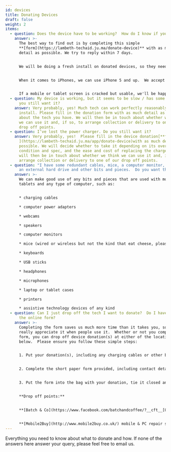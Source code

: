 ```yaml
---
id: devices
title: Donating Devices
draft: false
weight: 2
items:
  - question: Does the device have to be working?  How do I know if you want it?
    answer: >-
      The best way to find out is by completing this simple
      **[form](https://lambeth-techaid.ju.ma/donate-device)** with as much
      detail as possible. We try to reply within 7 days.


      We will be doing a fresh install on donated devices, so they need to be able to start OK and run without too many problems before we do that install.  However, even computers which cannot be turned on often have useful parts we can use on other devices.


      When it comes to iPhones, we can use iPhone 5 and up.  We accept  iPhone 4 but distribute them for use only as basic mobiles for phoning and sending text messages.  This is because because they can no longer be properly update, so are open to many vulnerabilities. 


      If a mobile or tablet screen is cracked but usable, we'll be happy to consider it.  However, we cannot repair or replace smashed or damaged screens. Similarly, if a mobile or tablet cannot be turned on we will be unable to use it. However, charger cables and plugs, and computer power converters and leads in good condition are very helpful as many devices are donated without them.
  - question: My device is working, but it seems to be slow / has some problems. Do
      you still want it?
    answer: Very probably, yes! Much tech can work perfectly reasonably with a fresh
      install. Please fill in the donation form with as much detail as possible
      about the tech you have. We will then be in touch about whether we think
      we can use it and, if so, to arrange collection or delivery to one of our
      drop off points.
  - question: I’ve lost the power charger. Do you still want it?
    answer: Very probably, yes!  Please fill in the device donation[**form**
      ](https://lambeth-techaid.ju.ma/app/donate-device)with as much detail as
      possible. We will decide whether to take it depending on its overall
      condition and spec, and the ease and cost of replacing the charger. We
      will then be in touch about whether we think we can use it and, if so, to
      arrange collection or delivery to one of our drop off points.
  - question: "I have some redundant cables, mice, a computer monitor, USB sticks,
      an external hard drive and other bits and pieces.  Do you want them? "
    answer: >-
      We can make good use of any bits and pieces that are used with mobiles,
      tablets and any type of computer, such as:


      * charging cables

      * computer power adapters

      * webcams

      * speakers

      * computer monitors

      * mice (wired or wireless but not the kind that eat cheese, please!)

      * keyboards

      * USB sticks

      * headphones

      * microphones

      * laptop or tablet cases

      * printers

      * assistive technology devices of any kind
  - question: Can I just drop off the tech I want to donate?  Do I have to fill in
      the online form?
    answer: >-
      Completing the form saves us much more time than it takes you, so we
      really appreciate it when people use it.  Whether or not you complete the
      form, you can drop off device donation(s) at either of the locations
      below.  Please ensure you follow these simple steps:


      1. Put your donation(s), including any charging cables or other bits, into one of the bags provided.


      2. Complete the short paper form provided, including contact details in case we need a password or other basic info from you.


      3. Put the form into the bag with your donation, tie it closed and leave it in the box provided.


      **Drop off points:**


      **[Batch & Co](https://www.facebook.com/batchandcoffee/?__cft__[0]=AZXcQfOu22LEBBm5fkIr_jjkjnBO2O_NTKWv7ORGVUFJw7f__VMXi8YgQCxJvlWflqPyDigj18mp2xS_r4fluMNINvGRB6hYQdKZeLDR0_H-TxEpXfZ-H91flj6KkeQhSLgcFgQpeRygB_DcuzQnbSjr1qinEmpimVyQEtevNEx4bA&__tn__=kK-R) coffee shop**, 54 Streatham Hill SW2 4RD.  (It's a great excuse to pick up a delicious iced coffee, pastry, sandwich or cake on your way out!)


      **[Mobile2Buy](http://www.mobile2buy.co.uk/) mobile & PC repair shop** at 354 Norwood Rd. (They also sell face masks in bulk as well as mobile phones, accessories and services such as unlocking.)
---
```

Everything you need to know about what to donate and how.  If none of the answers here answer your query, please feel free to email us.